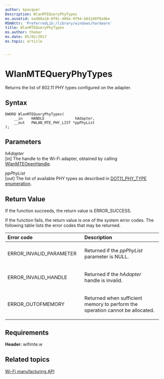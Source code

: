 ```yaml
---
author: kpacquer
Description: WlanMTEQueryPhyTypes
ms.assetid: ea480a18-0f0c-489a-9f94-b032d0f0a9be
MSHAttr: 'PreferredLib:/library/windows/hardware'
title: WlanMTEQueryPhyTypes
ms.author: themar
ms.date: 05/02/2017
ms.topic: article


---
```


# WlanMTEQueryPhyTypes


Returns the list of 802.11 PHY types configured on the adapter.

## <span id="Syntax"></span><span id="syntax"></span><span id="SYNTAX"></span>Syntax


```
DWORD WlanMTEQueryPhyTypes(
    __in    HANDLE              hAdapter,
    __out   PWLAN_MTE_PHY_LIST *ppPhyList
);
```

## <span id="Parameters"></span><span id="parameters"></span><span id="PARAMETERS"></span>Parameters


<span id="hAdapter"></span><span id="hadapter"></span><span id="HADAPTER"></span>*hAdapter*  
\[in\] The handle to the Wi-Fi adapter, obtained by calling [WlanMTEOpenHandle](wlanmteopenhandle.md).

<span id="ppPhyList"></span><span id="ppphylist"></span><span id="PPPHYLIST"></span>*ppPhyList*  
\[out\] The list of available PHY types as described in [DOT11\_PHY\_TYPE enumeration](http://msdn.microsoft.com/library/ff548741.aspx).

## <span id="Return_Value"></span><span id="return_value"></span><span id="RETURN_VALUE"></span>Return Value


If the function succeeds, the return value is ERROR\_SUCCESS.

If the function fails, the return value is one of the system error codes. The following table lists the error codes that may be returned.

<table>
<colgroup>
<col width="50%" />
<col width="50%" />
</colgroup>
<thead>
<tr class="header">
<th align="left">Error code</th>
<th align="left">Description</th>
</tr>
</thead>
<tbody>
<tr class="odd">
<td align="left"><p>ERROR_INVALID_PARAMETER</p></td>
<td align="left"><p>Returned if the <em>ppPhyList</em> parameter is NULL.</p></td>
</tr>
<tr class="even">
<td align="left"><p>ERROR_INVALID_HANDLE</p></td>
<td align="left"><p>Returned if the <em>hAdapter</em> handle is invalid.</p></td>
</tr>
<tr class="odd">
<td align="left"><p>ERROR_OUTOFMEMORY</p></td>
<td align="left"><p>Returned when sufficient memory to perform the operation cannot be allocated.</p></td>
</tr>
</tbody>
</table>

 

## <span id="Requirements"></span><span id="requirements"></span><span id="REQUIREMENTS"></span>Requirements


**Header:** wifimte.w

## <span id="related_topics"></span>Related topics


[Wi-Fi manufacturing API](wi-fi-manufacturing-api.md)

 

 






